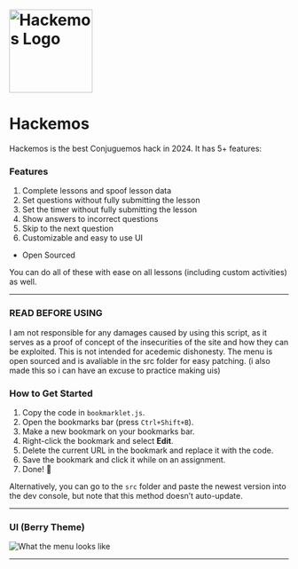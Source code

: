 # <img src="https://github.com/Devik55/Hackemos/blob/main/assets/logo%20outline.png?raw=true" alt="Hackemos Logo" width="150">  

# Hackemos  

Hackemos is the best Conjuguemos hack in 2024. It has 5+ features:  

### Features  
1. Complete lessons and spoof lesson data 
2. Set questions without fully submitting the lesson  
3. Set the timer without fully submitting the lesson  
4. Show answers to incorrect questions  
5. Skip to the next question  
6. Customizable and easy to use UI 
+ Open Sourced  

You can do all of these with ease on all lessons (including custom activities) as well.  

---

### READ BEFORE USING
I am not responsible for any damages caused by using this script, as it serves as a proof of concept of the insecurities of the site and how they can be exploited. This is not intended for acedemic dishonesty. The menu is open sourced and is avaliable in the src folder for easy patching. (i also made this so i can have an excuse to practice making uis)

### How to Get Started  
1. Copy the code in `bookmarklet.js`.  
2. Open the bookmarks bar (press `Ctrl+Shift+B`).  
3. Make a new bookmark on your bookmarks bar.  
4. Right-click the bookmark and select **Edit**.  
5. Delete the current URL in the bookmark and replace it with the code.  
6. Save the bookmark and click it while on an assignment.  
7. Done! 🎉  

Alternatively, you can go to the `src` folder and paste the newest version into the dev console, but note that this method doesn’t auto-update.  

---

### UI (Berry Theme)
![What the menu looks like](![image](https://github.com/user-attachments/assets/2156aaa9-5d9b-4123-b703-28e74902057a)
) 


---

